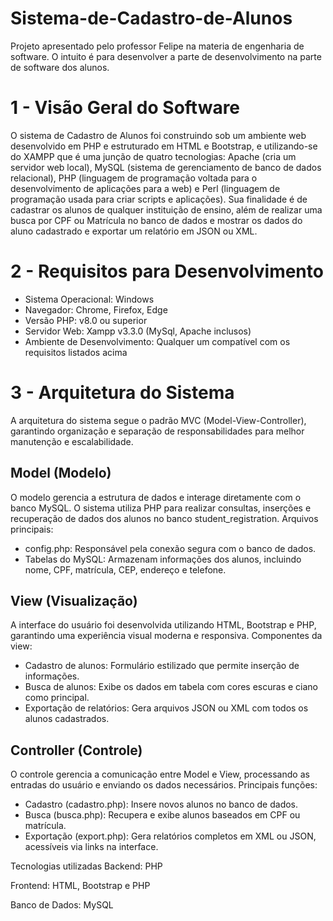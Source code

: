 # Sistema-de-Cadastro-de-Alunos
Projeto apresentado pelo professor Felipe na materia de engenharia de software. O intuito é para desenvolver a parte de desenvolvimento na parte de software dos alunos.

# 1 - Visão Geral do Software
O sistema de Cadastro de Alunos foi construindo sob um ambiente web desenvolvido em PHP e estruturado em HTML e Bootstrap, e utilizando-se do XAMPP que é uma junção de quatro tecnologias: Apache (cria um servidor web local), MySQL (sistema de gerenciamento de banco de dados relacional), PHP (linguagem de programação voltada para o desenvolvimento de aplicações para a web) e Perl (linguagem de programação usada para criar scripts e aplicações). Sua finalidade é de cadastrar os alunos de qualquer instituição de ensino, além de realizar uma busca por CPF ou Matrícula no banco de dados e mostrar os dados do aluno cadastrado e exportar um relatório em JSON ou XML.

# 2 - Requisitos para Desenvolvimento
  * Sistema Operacional: Windows
  * Navegador: Chrome, Firefox, Edge
  * Versão PHP: v8.0 ou superior
  * Servidor Web: Xampp v3.3.0 (MySql, Apache inclusos)
  * Ambiente de Desenvolvimento: Qualquer um compatível com os requisitos listados acima

# 3 - Arquitetura do Sistema
  A arquitetura do sistema segue o padrão MVC (Model-View-Controller), garantindo organização e separação de  responsabilidades para melhor manutenção e escalabilidade.

## Model (Modelo)
O modelo gerencia a estrutura de dados e interage diretamente com o banco MySQL. O sistema utiliza PHP para realizar consultas, inserções e recuperação de dados dos alunos no banco student_registration. Arquivos principais:

* config.php: Responsável pela conexão segura com o banco de dados.
* Tabelas do MySQL: Armazenam informações dos alunos, incluindo nome, CPF, matrícula, CEP, endereço e telefone.

## View (Visualização)
A interface do usuário foi desenvolvida utilizando HTML, Bootstrap e PHP, garantindo uma experiência visual moderna e responsiva. Componentes da view:

* Cadastro de alunos: Formulário estilizado que permite inserção de informações.
* Busca de alunos: Exibe os dados em tabela com cores escuras e ciano como principal.
* Exportação de relatórios: Gera arquivos JSON ou XML com todos os alunos cadastrados.

## Controller (Controle)
O controle gerencia a comunicação entre Model e View, processando as entradas do usuário e enviando os dados necessários. Principais funções:

* Cadastro (cadastro.php): Insere novos alunos no banco de dados.
* Busca (busca.php): Recupera e exibe alunos baseados em CPF ou matrícula.
* Exportação (export.php): Gera relatórios completos em XML ou JSON, acessíveis via links na interface.

Tecnologias utilizadas
Backend: PHP

Frontend: HTML, Bootstrap e PHP

Banco de Dados: MySQL
